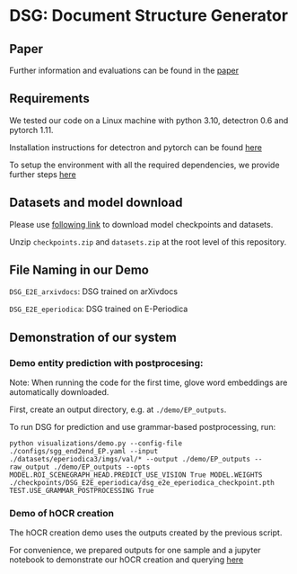 # DSG: Document Structure Generator

## Paper
Further information and evaluations can be found in the [paper](paper.pdf)


## Requirements

We tested our code on a Linux machine with python 3.10, detectron 0.6 and pytorch 1.11.

Installation instructions for detectron and pytorch can be found [here](https://github.com/facebookresearch/detectron2)

To setup the environment with all the required dependencies, we provide further steps [here](INSTALL.md)




## Datasets and model download
Please use [following link](https://drive.google.com/drive/folders/1Dijhs-zj9KYyusy-e_DvoBDUNktsu78S?usp=share_link) to download model checkpoints and datasets.

Unzip `checkpoints.zip` and `datasets.zip` at the root level of this repository.


## File Naming in our Demo 

`DSG_E2E_arxivdocs`: DSG trained on arXivdocs

`DSG_E2E_eperiodica`: DSG trained on E-Periodica



## Demonstration of our system
### Demo entity prediction with postprocesing:
Note: When running the code for the first time, glove word embeddings are automatically downloaded.

First, create an output directory, e.g. at `./demo/EP_outputs`.

To run DSG for prediction and use grammar-based postprocessing, run:
```
python visualizations/demo.py --config-file ./configs/sgg_end2end_EP.yaml --input ./datasets/eperiodica3/imgs/val/* --output ./demo/EP_outputs --raw_output ./demo/EP_outputs --opts MODEL.ROI_SCENEGRAPH_HEAD.PREDICT_USE_VISION True MODEL.WEIGHTS ./checkpoints/DSG_E2E_eperiodica/dsg_e2e_eperiodica_checkpoint.pth TEST.USE_GRAMMAR_POSTPROCESSING True
```

### Demo of hOCR creation
The hOCR creation demo uses the outputs created by the previous script.

For convenience, we prepared outputs for one sample and a jupyter notebook to demonstrate our hOCR creation and querying [here](sysdemo/system_demonstration.ipynb)
